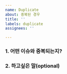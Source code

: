 ```yaml
---
name: Duplicate
about: 중복된 경우
title: ''
labels: duplicate
assignees: ''

---
```


### 1. 어떤 이슈와 중복되는지?
    
    
    
### 2.  하고싶은 말(optional)
